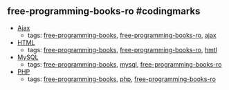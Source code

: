 free-programming-books-ro #codingmarks 
---
* [Ajax](http://etutoriale.ro/articles/1483/1/Tutorial-Ajax/)
    * tags: [free-programming-books](../tags/free-programming-books.md), [free-programming-books-ro](../tags/free-programming-books-ro.md), [ajax](../tags/ajax.md)
* [HTML](http://tutorialehtml.com/ro/introducere-in-html/)
    * tags: [free-programming-books](../tags/free-programming-books.md), [free-programming-books-ro](../tags/free-programming-books-ro.md), [hmtl](../tags/hmtl.md)
* [MySQL](http://profs.info.uaic.ro/~busaco/teach/courses/net/docs/mysql-ro.pdf)
    * tags: [free-programming-books](../tags/free-programming-books.md), [mysql](../tags/mysql.md), [free-programming-books-ro](../tags/free-programming-books-ro.md)
* [PHP](http://php.punctsivirgula.ro)
    * tags: [free-programming-books](../tags/free-programming-books.md), [php](../tags/php.md), [free-programming-books-ro](../tags/free-programming-books-ro.md)
